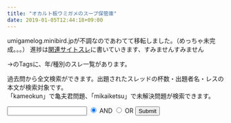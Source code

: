 ```yaml
---
title: "オカルト板ウミガメのスープ保管庫"
date: 2019-01-05T12:44:18+09:00
---
```

umigamelog.minibird.jpが不調なのであわてて移転しました。（めっちゃ未完成。。。）
進捗は<a href="https://jbbs.shitaraba.net/bbs/read.cgi/movie/1446/1094821408/">関連サイトスレ</a>に書いていきます、すみませんすみません

→のTagsに、年/種別のスレ一覧があります。

過去問から全文検索ができます。出題されたスレッドの杯数・出題者名・レスの本文が検索対象です。  
 「kameokun」で亀夫君問題、「mikaiketsu」で未解決問題が検索できます。  

<form id="form" action="search" method="get">
<input type="text" name="q">
<input type="radio" checked="checked" id="and" name="op" value="and">
<label for="and">AND</label>
<input type="radio" id="or" name="op" value="or">
<label for="or">OR</label>
<input type="submit">
</form>
